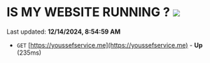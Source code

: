 # IS MY WEBSITE RUNNING ? [![](https://img.shields.io/static/v1?label=Sponsor&message=%E2%9D%A4&logo=GitHub&color=%23fe8e86)](https://github.com/sponsors/Youssef-Lehmam)

Last updated: **12/14/2024, 8:54:59 AM**

- `GET` [https://youssefservice.me](https://youssefservice.me) - **Up** (235ms)

